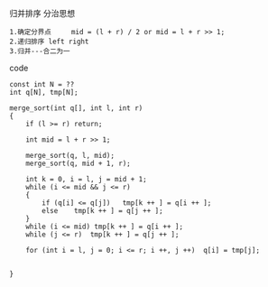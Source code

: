 归并排序
	分治思想

	1.确定分界点 	mid = (l + r) / 2 or mid = l + r >> 1;
	2.递归排序 left right 
	3.归并---合二为一	


code
```
const int N = ??
int q[N], tmp[N];

merge_sort(int q[], int l, int r)
{
	if (l >= r) return;

	int mid = l + r >> 1;

	merge_sort(q, l, mid);
	merge_sort(q, mid + 1, r);

	int k = 0, i = l, j = mid + 1;
	while (i <= mid && j <= r)
	{
		if (q[i] <= q[j])	tmp[k ++ ] = q[i ++ ];
		else	tmp[k ++ ] = q[j ++ ];
	}
	while (i <= mid) tmp[k ++ ] = q[i ++ ];
	while (j <= r)	tmp[k ++ ] = q[j ++ ];

	for (int i = l, j = 0; i <= r; i ++, j ++)	q[i] = tmp[j];


}

```
